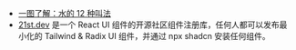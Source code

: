 - [一图了解：水的 12 种叫法](https://x.com/HotmailfromSH/status/1878793165337178398)
- [21st.dev](https://github.com/rorkai/21st) 是一个 React UI 组件的开源社区组件注册库，任何人都可以发布最小化的 Tailwind & Radix UI 组件，并通过 npx shadcn 安装任何组件。